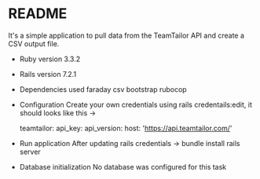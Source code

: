 # README

It's a simple application to pull data from the TeamTailor API and create a CSV output file. 

* Ruby version 3.3.2

* Rails version 7.2.1

* Dependencies used
  faraday
  csv
  bootstrap
  rubocop

* Configuration
  Create your own credentials using rails credentails:edit, it should looks like this ->

  teamtailor:
    api_key: <PASTE API KEY>
    api_version: <PASTE API VERSION>
    host: 'https://api.teamtailor.com/'

* Run application
  After updating rails credentials ->
  bundle install
  rails server 

* Database initialization
  No database was configured for this task
